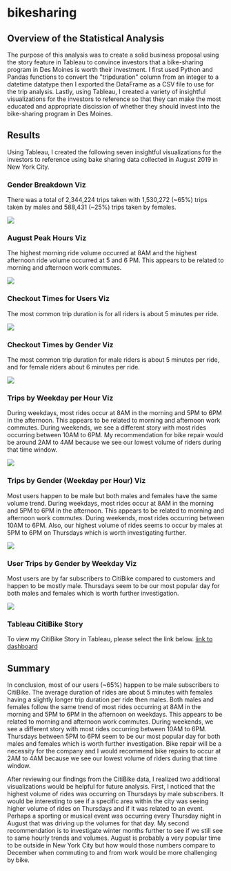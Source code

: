 # bikesharing

## Overview of the Statistical Analysis

The purpose of this analysis was to create a solid business proposal using the story feature in Tableau to convince investors that a bike-sharing program in Des Moines is worth their investment.  I first used Python and Pandas functions to convert the "tripduration" column from an integer to a datetime datatype then I exported the DataFrame as a CSV file to use for the trip analysis.  Lastly, using Tableau, I created a variety of insightful visualizations for the investors to reference so that they can make the most educated and appropriate discission of whether they should invest into the bike-sharing program in Des Moines.

## Results

Using Tableau, I created the following seven insightful visualizations for the investors to reference using bake sharing data collected in August 2019 in New York City.

### Gender Breakdown Viz
There was a total of 2,344,224 trips taken with 1,530,272 (~65%) trips taken by males and 588,431 (~25%) trips taken by females.

![](Images/GenderBreakdown.png)


### August Peak Hours Viz
The highest morning ride volume occurred at 8AM and the highest afternoon ride volume occurred at 5 and 6 PM.  This appears to be related to morning and afternoon work commutes.

![](Images/AugustPeakHours.png)


### Checkout Times for Users Viz
The most common trip duration is for all riders is about 5 minutes per ride.

![](Images/CheckoutTimesForUsers.png)


### Checkout Times by Gender Viz
The most common trip duration for male riders is about 5 minutes per ride, and for female riders about 6 minutes per ride.

![](Images/CheckoutTimesByGender.png)


### Trips by Weekday per Hour Viz
During weekdays, most rides occur at 8AM in the morning and 5PM to 6PM in the afternoon. This appears to be related to morning and afternoon work commutes.  During weekends, we see a different story with most rides occurring between 10AM to 6PM.  My recommendation for bike repair would be around 2AM to 4AM because we see our lowest volume of riders during that time window.

![](Images/TripsByWeekdayPerHour.png)


### Trips by Gender (Weekday per Hour) Viz
Most users happen to be male but both males and females have the same volume trend.  During weekdays, most rides occur at 8AM in the morning and 5PM to 6PM in the afternoon. This appears to be related to morning and afternoon work commutes.  During weekends, most rides occurring between 10AM to 6PM.  Also, our highest volume of rides seems to occur by males at 5PM to 6PM on Thursdays which is worth investigating further.

![](Images/TripsByGender(WeekdayPerHour).png)


### User Trips by Gender by Weekday Viz
Most users are by far subscribers to CitiBike compared to customers and happen to be mostly male.  Thursdays seem to be our most popular day for both males and females which is worth further investigation.

![](Images/UserTripsByGenderByWeekday.png)

### Tableau CitiBike Story
To view my CitiBike Story in Tableau, please select the link below.
[link to dashboard](https://public.tableau.com/profile/parker.higgins#!/vizhome/Citibike_Challenge_16179268333720/CitiBikeStory "link to dashboard")


## Summary
In conclusion, most of our users (~65%) happen to be male subscribers to CitiBike.  The average duration of rides are about 5 minutes with females having a slightly longer trip duration per ride then males. Both males and females follow the same trend of most rides occurring at 8AM in the morning and 5PM to 6PM in the afternoon on weekdays. This appears to be related to morning and afternoon work commutes.  During weekends, we see a different story with most rides occurring between 10AM to 6PM. Thursdays between 5PM to 6PM seem to be our most popular day for both males and females which is worth further investigation. Bike repair will be a necessity for the company and I would recommend bike repairs to occur at 2AM to 4AM because we see our lowest volume of riders during that time window.

After reviewing our findings from the CitiBike data, I realized two additional visualizations would be helpful for future analysis.  First, I noticed that the highest volume of rides was occurring on Thursdays by male subscribers.  It would be interesting to see if a specific area within the city was seeing higher volume of rides on Thursdays and if it was related to an event.  Perhaps a sporting or musical event was occurring every Thursday night in August that was driving up the volumes for that day.  My second recommendation is to investigate winter months further to see if we still see to same hourly trends and volumes.  August is probably a very popular time to be outside in New York City but how would those numbers compare to December when commuting to and from work would be more challenging by bike.
